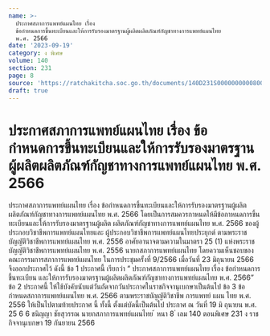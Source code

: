 ```yaml
---
name: >-
  ประกาศสภาการแพทย์แผนไทย เรื่อง
  ข้อกำหนดการขึ้นทะเบียนและให้การรับรองมาตรฐานผู้ผลิตผลิตภัณฑ์กัญชาทางการแพทย์แผนไทย
  พ.ศ. 2566
date: '2023-09-19'
category: ง พิเศษ
volume: 140
section: 231
page: 8
source: 'https://ratchakitcha.soc.go.th/documents/140D231S0000000000800.pdf'
draft: true
---
```


# ประกาศสภาการแพทย์แผนไทย เรื่อง ข้อกำหนดการขึ้นทะเบียนและให้การรับรองมาตรฐานผู้ผลิตผลิตภัณฑ์กัญชาทางการแพทย์แผนไทย พ.ศ. 2566

ประกาศสภาการแพทย์แผนไทย เรื่อง ข้อกำหนดการขึ้นทะเบียนและให้การรับรองมาตรฐานผู้ผลิตผลิตภัณฑ์กัญชาทางการแพทย์แผนไทย พ.ศ. 2566 โดยเป็นการสมควรกาหนดให้มีข้อกาหนดการขึ้นทะเบียนและให้การรับรองมาตรฐานผู้ผลิต ผลิตภัณฑ์กัญชาทางการแพทย์แผนไทย พ.ศ. 2566 ของผู้ประกอบวิชาชีพการแพทย์แผนไทยและ ผู้ประกอบวิชาชีพการแพทย์แผนไทยประยุกต์ ตามพระราชบัญญัติวิชาชีพการแพทย์แผนไทย พ.ศ. 2556 อาศัยอานาจตามความในมาตรา 25 (1) แห่งพระราชบัญญัติวิชาชีพการแพทย์แผนไทย พ.ศ. 2556 นายกสภาการแพทย์แผนไทย โดยความเห็นชอบของคณะกรรมการสภาการแพทย์แผนไทย ในการประชุมครั้งที่ 9/2566 เมื่อวันที่ 23 มิถุนายน 2566 จึงออกประกาศไว้ ดังนี้ ข้อ 1 ประกาศนี้ เรียกว่า “ ประกาศสภาการแพทย์แผนไทย เรื่อง ข้อกำหนดการขึ้นทะเบียน และให้การรับรองมาตรฐานผู้ผลิตผลิตภัณฑ์กัญชาทางการแพทย์แผนไทย พ.ศ. 2566” ข้อ 2 ประกาศนี้ ให้ใช้บังคับนับแต่วันถัดจากวันประกาศในราชกิจจานุเบกษาเป็นต้นไป ข้อ 3 ข้อกำหนดสภาการแพทย์แผนไทย พ.ศ. 2566 ตามพระราชบัญญัติวิชาชีพ การแพทย์ แผน ไทย พ.ศ. 2556 ให้เป็นไปตามท้ายประกาศ นี้ ทั้งนี้ ตั้งแต่บัดนี้เป็นต้นไป ประกาศ ณ วันที่ 19 มิ ถุนายน พ.ศ. 25 6 6 ชนิญญา ชัยสุวรรณ นายกสภาการแพทย์แผนไทย ้ หนา 8 ่ เลม 140 ตอนพิเศษ 231 ง ราชกิจจานุเบกษา 19 กันยายน 2566









